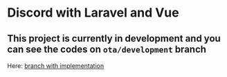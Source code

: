 # Discord with Laravel and Vue

## This project is currently in development and you can see the codes on ```ota/development``` branch

Here: [branch with implementation](https://github.com/otaaaviio/disc-laravel/tree/ota/development)

